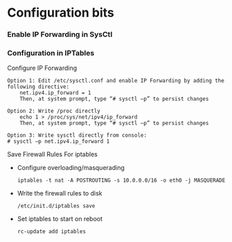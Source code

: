 # Configuration bits

### Enable IP Forwarding in SysCtl




### Configuration in IPTables

Configure IP Forwarding

    Option 1: Edit /etc/sysctl.conf and enable IP Forwarding by adding the following directive:
        net.ipv4.ip_forward = 1
        Then, at system prompt, type “# sysctl –p” to persist changes

    Option 2: Write /proc directly
        echo 1 > /proc/sys/net/ipv4/ip_forward
        Then, at system prompt, type “# sysctl –p” to persist changes

    Option 3: Write sysctl directly from console:
    # sysctl –p net.ipv4.ip_forward 1


Save Firewall Rules For iptables

- Configure overloading/masquerading
    ```
    iptables -t nat -A POSTROUTING -s 10.0.0.0/16 -o eth0 -j MASQUERADE
    ```

-  Write the firewall rules to disk
    ```
    /etc/init.d/iptables save
    ```
    
-  Set iptables to start on reboot
    ```
    rc-update add iptables 
    ```

